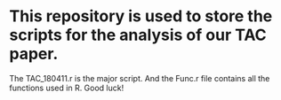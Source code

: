 # This repository is used to store the scripts for the analysis of our TAC paper. 
The TAC_180411.r is the major script. And the Func.r file contains all the functions used in R. 
Good luck!

